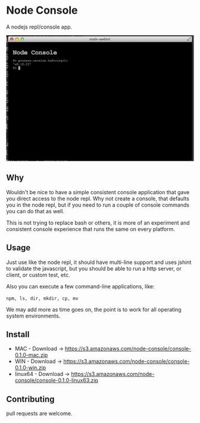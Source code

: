 # Node Console

A nodejs repl/console app.

![Node Console](node-console.png)

## Why

Wouldn't be nice to have a simple consistent console application that 
gave you direct access to the node repl.  Why not create a console,
that defaults you in the node repl, but if you need to run
a couple of console commands you can do that as well.

This is not trying to replace bash or others, it is more of an
experiment and consistent console experience that runs the same on every platform.

## Usage

Just use like the node repl, it should have multi-line support and uses
jshint to validate the javascript, but you should be able to run a
http server, or client, or custom test, etc.

Also you can execute a few command-line applications, like:

`npm, ls, dir, mkdir, cp, mv`

We may add more as time goes on, the point is to work for all operating
system environments.

## Install

* MAC - Download -> https://s3.amazonaws.com/node-console/console-0.1.0-mac.zip
* WIN - Download -> https://s3.amazonaws.com/node-console/console-0.1.0-win.zip
* linux64 - Download -> https://s3.amazonaws.com/node-console/console-0.1.0-linux63.zip

## Contributing

pull requests are welcome.

